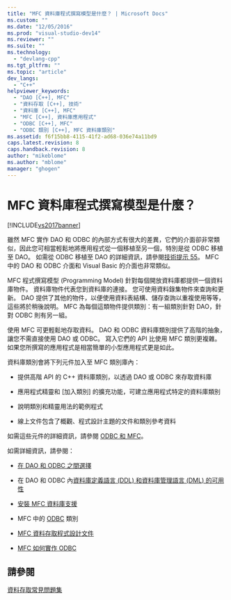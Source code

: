 ```yaml
---
title: "MFC 資料庫程式撰寫模型是什麼？ | Microsoft Docs"
ms.custom: ""
ms.date: "12/05/2016"
ms.prod: "visual-studio-dev14"
ms.reviewer: ""
ms.suite: ""
ms.technology: 
  - "devlang-cpp"
ms.tgt_pltfrm: ""
ms.topic: "article"
dev_langs: 
  - "C++"
helpviewer_keywords: 
  - "DAO [C++], MFC"
  - "資料存取 [C++], 技術"
  - "資料庫 [C++], MFC"
  - "MFC [C++], 資料庫應用程式"
  - "ODBC [C++], MFC"
  - "ODBC 類別 [C++], MFC 資料庫類別"
ms.assetid: f6f15bb8-4115-41f2-ad68-036e74a11bd9
caps.latest.revision: 8
caps.handback.revision: 8
author: "mikeblome"
ms.author: "mblome"
manager: "ghogen"
---
```

# MFC 資料庫程式撰寫模型是什麼？
[!INCLUDE[vs2017banner](../assembler/inline/includes/vs2017banner.md)]

雖然 MFC 實作 DAO 和 ODBC 的內部方式有很大的差異，它們的介面卻非常類似，因此您可相當輕鬆地將應用程式從一個移植至另一個，特別是從 ODBC 移植至 DAO。  如需從 ODBC 移植至 DAO 的詳細資訊，請參閱[技術提示 55](../mfc/tn055-migrating-mfc-odbc-database-class-applications-to-mfc-dao-classes.md)。  MFC 中的 DAO 和 ODBC 介面和 Visual Basic 的介面也非常類似。  
  
 MFC 程式撰寫模型 \(Programming Model\) 針對每個開放資料庫都提供一個資料庫物件。  資料庫物件代表您到資料庫的連接。  您可使用資料錄集物件來查詢和更新。  DAO 提供了其他的物件，以便使用資料表結構、儲存查詢以重複使用等等，這些將於稍後說明。  MFC 為每個這類物件提供類別：有一組類別針對 DAO，針對 ODBC 則有另一組。  
  
 使用 MFC 可更輕鬆地存取資料。  DAO 和 ODBC 資料庫類別提供了高階的抽象，讓您不需直接使用 DAO 或 ODBC。  寫入它們的 API 比使用 MFC 類別更複雜。  如果您所撰寫的應用程式是相當簡單的小型應用程式更是如此。  
  
 資料庫類別會將下列元件加入至 MFC 類別庫內：  
  
-   提供高階 API 的 C\+\+ 資料庫類別，以透過 DAO 或 ODBC 來存取資料庫  
  
-   應用程式精靈和 \[加入類別\] 的擴充功能，可建立應用程式特定的資料庫類別  
  
-   說明類別和精靈用法的範例程式  
  
-   線上文件包含了概觀、程式設計主題的文件和類別參考資料  
  
 如需這些元件的詳細資訊，請參閱 [ODBC 和 MFC](../data/odbc/odbc-and-mfc.md)。  
  
 如需詳細資訊，請參閱：  
  
-   [在 DAO 和 ODBC 之間選擇](../data/should-i-use-dao-or-odbc-q.md)  
  
-   在 DAO 和 ODBC 內[資料庫定義語言 \(DDL\) 和資料庫管理語言 \(DML\) 的可用性](../data/are-ddl-and-dml-supported-q.md)  
  
-   [安裝 MFC 資料庫支援](../data/installing-mfc-database-support.md)  
  
-   MFC 中的 [ODBC](../data/odbc/odbc-and-mfc.md) 類別  
  
-   [MFC 資料存取程式設計文件](../data/mfc-database-documentation.md)  
  
-   [MFC 如何實作 ODBC](../data/odbc/odbc-and-mfc.md)  
  
## 請參閱  
 [資料存取常見問題集](../data/data-access-frequently-asked-questions-mfc-data-access.md)